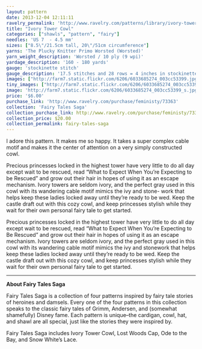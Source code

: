 ```yaml
---
layout: pattern
date: 2013-12-04 12:11:11
ravelry_permalink: 'http://www.ravelry.com/patterns/library/ivory-tower-cowl'
title: "Ivory Tower Cowl"
categories: ["shawls", "pattern", "fairy"]
needles: 'US 7  - 4.5 mm'
sizes: ["8.5\"/21.5cm tall, 20\"/51cm circumference"]
yarns: 'The Plucky Knitter Primo Worsted (Worsted)'
yarn_weight_description: 'Worsted / 10 ply (9 wpi)'
yardage_description: '160 - 180 yards'
gauge: 'stockinette stitch'
gauge_description: '17.5 stitches and 28 rows = 4 inches in stockinette stitch'
images: ["http://farm7.static.flickr.com/6206/6033685274_003cc53399.jpg", "http://farm7.static.flickr.com/6201/6033685182_70a1698471.jpg", "http://farm7.static.flickr.com/6195/6033127765_985cfdc532.jpg", "http://farm7.static.flickr.com/6206/6033127575_d45b47dea1.jpg"]
tiny_images: ["http://farm7.static.flickr.com/6206/6033685274_003cc53399_s.jpg", "http://farm7.static.flickr.com/6201/6033685182_70a1698471_s.jpg", "http://farm7.static.flickr.com/6195/6033127765_985cfdc532_s.jpg", "http://farm7.static.flickr.com/6206/6033127575_d45b47dea1_s.jpg"]
image: 'http://farm7.static.flickr.com/6206/6033685274_003cc53399_s.jpg'
price: '$6.00'
purchase_link: 'http://www.ravelry.com/purchase/feministy/73363'
collection: 'Fairy Tales Saga'
collection_purchase_link: http://www.ravelry.com/purchase/feministy/73365 
collection_price: $20.00 
collection_permalink: fairy-tales-saga 
---
```

<p>I adore this pattern. It makes me so happy. It takes a super complex cable motif and makes it the center of attention on a very simply constructed cowl.</p>

<p>Precious princesses locked in the highest tower have very little to do all day except wait to be rescued, read “What to Expect When You’re Expecting to be Rescued” and grow out their hair in hopes of using it as an escape mechanism. Ivory towers are seldom ivory, and the perfect gray used in this cowl with its wandering cable motif mimics the ivy and stone- work that helps keep these ladies locked away until they’re ready to be wed. Keep the castle draft out with this cozy cowl, and keep princesses stylish while they wait for their own personal fairy tale to get started.</p>

<p>Precious princesses locked in the highest tower have very little to do all day except wait to be rescued, read “What to Expect When You’re Expecting to Be Rescued” and grow out their hair in hopes of using it as an escape mechanism. Ivory towers are seldom ivory, and the perfect gray used in this cowl with its wandering cable motif mimics the ivy and stonework that helps keep these ladies locked away until they’re ready to be wed. Keep the castle draft out with this cozy cowl, and keep princesses stylish while they wait for their own personal fairy tale to get started.</p>
<hr />
<p><strong>About Fairy Tales Saga</strong></p>

<p>Fairy Tales Saga is a collection of four patterns inspired by fairy tale stories of heroines and damsels. Every one of the four patterns in this collection speaks to the classic fairy tales of Grimm, Andersen, and (somewhat shamefully) Disney fame. Each pattern is unique–the cardigan, cowl, hat, and shawl are all special, just like the stories they were inspired by.</p>

<p>Fairy Tales Saga includes Ivory Tower Cowl, Lost Woods Cap, Ode to the Bay, and Snow White&#8217;s Lace.</p>